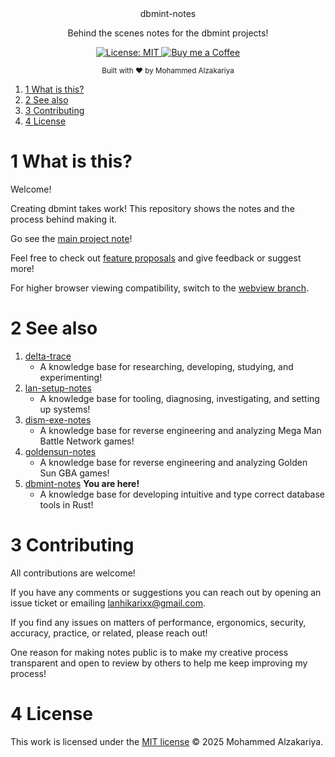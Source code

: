 <div align="center">
  dbmint-notes
  <p>Behind the scenes notes for the dbmint projects!</p>
</div>

<p align="center">
  <a href="https://opensource.org/licenses/MIT">
    <img src="https://img.shields.io/badge/License-MIT-brightgreen.svg"
      alt="License: MIT" />
  </a>
  <a href="https://buymeacoffee.com/lan22h">
    <img src="https://img.shields.io/static/v1?label=Buy me a coffee&message=%E2%9D%A4&logo=BuyMeACoffee&link=&color=greygreen"
      alt="Buy me a Coffee" />
  </a>
</p>


<div align="center">
  <sub>Built with ❤︎ by Mohammed Alzakariya</sub>
</div>


1. [1 What is this?](#1-what-is-this)
2. [2 See also](#2-see-also)
3. [3 Contributing](#3-contributing)
4. [4 License](#4-license)

# 1 What is this?

Welcome!

Creating dbmint takes work! This repository shows the notes and the process behind making it.

Go see the [main project note](https://github.com/dbmint/dbmint-notes/blob/webview/lan/docs/2025/000%20Dbmint.md)!

Feel free to check out [feature proposals](https://github.com/dbmint/dbmint-notes/blob/webview/lan/docs/2025/001%20New%20Feature%20Proposals.md#7-ideas) and give feedback or suggest more!

For higher browser viewing compatibility, switch to the [webview branch](https://github.com/dbmint/dbmint-notes/tree/webview).

# 2 See also

1. [delta-trace](https://github.com/deltatraced/delta-trace/tree/webview)
	- A knowledge base for researching, developing, studying, and experimenting!
2. [lan-setup-notes](https://github.com/LanHikari22/lan-setup-notes/tree/webview)
	- A knowledge base for tooling, diagnosing, investigating, and setting up systems!
3. [dism-exe-notes](https://github.com/dism-exe/dism-exe-notes/tree/webview/lan)
	- A knowledge base for reverse engineering and analyzing Mega Man Battle Network games!
4. [goldensun-notes](https://github.com/FutureFractal/goldensun-notes/tree/webview/lan)
	- A knowledge base for reverse engineering and analyzing Golden Sun GBA games!
5. [dbmint-notes](https://github.com/dbmint/dbmint-notes/tree/webview) **You are here!**
	- A knowledge base for developing intuitive and type correct database tools in Rust!

# 3 Contributing

All contributions are welcome! 

If you have any comments or suggestions you can reach out by opening an issue ticket or emailing lanhikarixx@gmail.com.

If you find any issues on matters of performance, ergonomics, security, accuracy, practice, or related, please reach out!

One reason for making notes public is to make my creative process transparent and open to review by others to help me keep improving my process!

# 4 License

This work is licensed under the [MIT license](https://opensource.org/licenses/mit-license.php) © 2025 Mohammed Alzakariya.

